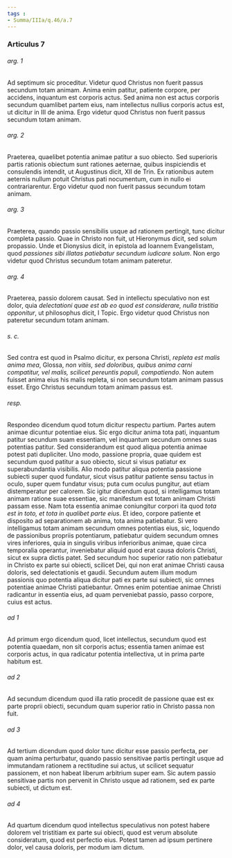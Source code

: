 ```yaml
---
tags : 
- Summa/IIIa/q.46/a.7
---
```


### Articulus 7

###### arg. 1
Ad septimum sic proceditur. Videtur quod Christus non fuerit passus secundum totam animam. Anima enim patitur, patiente corpore, per accidens, inquantum est corporis actus. Sed anima non est actus corporis secundum quamlibet partem eius, nam intellectus nullius corporis actus est, ut dicitur in III de anima. Ergo videtur quod Christus non fuerit passus secundum totam animam.

###### arg. 2
Praeterea, quaelibet potentia animae patitur a suo obiecto. Sed superioris partis rationis obiectum sunt rationes aeternae, quibus inspiciendis et consulendis intendit, ut Augustinus dicit, XII de Trin. Ex rationibus autem aeternis nullum potuit Christus pati nocumentum, cum in nullo ei contrariarentur. Ergo videtur quod non fuerit passus secundum totam animam.

###### arg. 3
Praeterea, quando passio sensibilis usque ad rationem pertingit, tunc dicitur completa passio. Quae in Christo non fuit, ut Hieronymus dicit, sed solum propassio. Unde et Dionysius dicit, in epistola ad Ioannem Evangelistam, quod *passiones sibi illatas patiebatur secundum iudicare solum*. Non ergo videtur quod Christus secundum totam animam pateretur.

###### arg. 4
Praeterea, passio dolorem causat. Sed in intellectu speculativo non est dolor, quia *delectationi quae est ab eo quod est considerare, nulla tristitia opponitur*, ut philosophus dicit, I Topic. Ergo videtur quod Christus non pateretur secundum totam animam.

###### s. c.
Sed contra est quod in Psalmo dicitur, ex persona Christi, *repleta est malis anima mea*, Glossa, *non vitiis, sed doloribus, quibus anima carni compatitur, vel malis, scilicet pereuntis populi, compatiendo*. Non autem fuisset anima eius his malis repleta, si non secundum totam animam passus esset. Ergo Christus secundum totam animam passus est.

###### resp.
Respondeo dicendum quod totum dicitur respectu partium. Partes autem animae dicuntur potentiae eius. Sic ergo dicitur anima tota pati, inquantum patitur secundum suam essentiam, vel inquantum secundum omnes suas potentias patitur. Sed considerandum est quod aliqua potentia animae potest pati dupliciter. Uno modo, passione propria, quae quidem est secundum quod patitur a suo obiecto, sicut si visus patiatur ex superabundantia visibilis. Alio modo patitur aliqua potentia passione subiecti super quod fundatur, sicut visus patitur patiente sensu tactus in oculo, super quem fundatur visus; puta cum oculus pungitur, aut etiam distemperatur per calorem. Sic igitur dicendum quod, si intelligamus totam animam ratione suae essentiae, sic manifestum est totam animam Christi passam esse. Nam tota essentia animae coniungitur corpori ita quod *tota est in toto, et tota in qualibet parte eius*. Et ideo, corpore patiente et disposito ad separationem ab anima, tota anima patiebatur. Si vero intelligamus totam animam secundum omnes potentias eius, sic, loquendo de passionibus propriis potentiarum, patiebatur quidem secundum omnes vires inferiores, quia in singulis viribus inferioribus animae, quae circa temporalia operantur, inveniebatur aliquid quod erat causa doloris Christi, sicut ex supra dictis patet. Sed secundum hoc superior ratio non patiebatur in Christo ex parte sui obiecti, scilicet Dei, qui non erat animae Christi causa doloris, sed delectationis et gaudii. Secundum autem illum modum passionis quo potentia aliqua dicitur pati ex parte sui subiecti, sic omnes potentiae animae Christi patiebantur. Omnes enim potentiae animae Christi radicantur in essentia eius, ad quam perveniebat passio, passo corpore, cuius est actus.

###### ad 1
Ad primum ergo dicendum quod, licet intellectus, secundum quod est potentia quaedam, non sit corporis actus; essentia tamen animae est corporis actus, in qua radicatur potentia intellectiva, ut in prima parte habitum est.

###### ad 2
Ad secundum dicendum quod illa ratio procedit de passione quae est ex parte proprii obiecti, secundum quam superior ratio in Christo passa non fuit.

###### ad 3
Ad tertium dicendum quod dolor tunc dicitur esse passio perfecta, per quam anima perturbatur, quando passio sensitivae partis pertingit usque ad immutandam rationem a rectitudine sui actus, ut scilicet sequatur passionem, et non habeat liberum arbitrium super eam. Sic autem passio sensitivae partis non pervenit in Christo usque ad rationem, sed ex parte subiecti, ut dictum est.

###### ad 4
Ad quartum dicendum quod intellectus speculativus non potest habere dolorem vel tristitiam ex parte sui obiecti, quod est verum absolute consideratum, quod est perfectio eius. Potest tamen ad ipsum pertinere dolor, vel causa doloris, per modum iam dictum.


